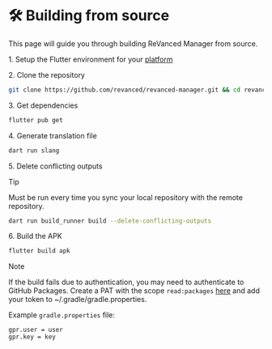# 🛠️ Building from source

This page will guide you through building ReVanced Manager from source.

1\. Setup the Flutter environment for your [platform](https://docs.flutter.dev/get-started/install)

2\. Clone the repository

   ```sh
   git clone https://github.com/revanced/revanced-manager.git && cd revanced-manager
   ```

3\. Get dependencies

   ```sh
   flutter pub get
   ```

4\. Generate translation file

   ```sh
   dart run slang
   ```

5\. Delete conflicting outputs

> [!TIP]
> Must be run every time you sync your local repository with the remote repository.

   ```sh
   dart run build_runner build --delete-conflicting-outputs
   ```

6\. Build the APK

   ```sh
   flutter build apk
   ```

> [!NOTE]
> If the build fails due to authentication, you may need to authenticate to GitHub Packages.
> Create a PAT with the scope `read:packages` [here](https://github.com/settings/tokens/new?scopes=read:packages&description=ReVanced) and add your token to ~/.gradle/gradle.properties.
>
> Example `gradle.properties` file:
>
> ```properties
> gpr.user = user
> gpr.key = key
> ```

